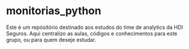 # monitorias_python
Este é um repósitório destinado aos estudos do time de analytics da HDI Seguros. Aqui centralizo as aulas, códigos e conhecimentos para este grupo, ou para quem deseje estudar.
